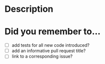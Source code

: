 # Description

# Did you remember to...
- [ ] add tests for all new code introduced?
- [ ] add an informative pull request title?
- [ ] link to a corresponding issue?